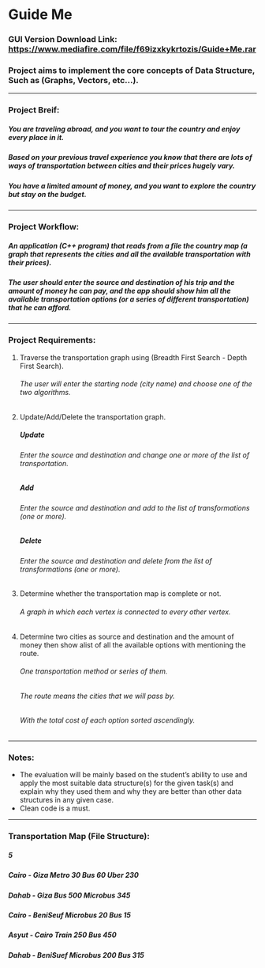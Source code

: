 # Guide Me

### GUI Version Download Link: https://www.mediafire.com/file/f69izxkykrtozis/Guide+Me.rar

### Project aims to implement the core concepts of Data Structure, Such as (Graphs, Vectors, etc...).
<hr>

### Project Breif:
##### You are traveling abroad, and you want to tour the country and enjoy every place in it.
##### Based on your previous travel experience you know that there are lots of ways of transportation between cities and their prices hugely vary.
##### You have a limited amount of money, and you want to explore the country but stay on the budget.
<hr>

### Project Workflow:
##### An application (C++ program) that reads from a file the country map (a graph that represents the cities and all the available transportation with their prices).
##### The user should enter the source and destination of his trip and the amount of money he can pay, and the app should show him all the available transportation options (or a series of different transportation) that he can afford.
<hr>

### Project Requirements:
<ol>
  <li>Traverse the transportation graph using (Breadth First Search - Depth First Search).</li>

  ###### The user will enter the starting node (city name) and choose one of the two algorithms.

  <li>Update/Add/Delete the transportation graph.</li>

  ##### Update
  ###### Enter the source and destination and change one or more of the list of transportation.

  ##### Add
  ###### Enter the source and destination and add to the list of transformations (one or more).

  ##### Delete
  ###### Enter the source and destination and delete from the list of transformations (one or more).

  <li>Determine whether the transportation map is complete or not.</li>

  ###### A graph in which each vertex is connected to every other vertex.

  <li>Determine two cities as source and destination and the amount of money then show alist of all the available options with mentioning the route.</li>

  ###### One transportation method or series of them.
  ###### The route means the cities that we will pass by.
  ###### With the total cost of each option sorted ascendingly.
</ol>
<hr>

### Notes:
<ul>
  <li>The evaluation will be mainly based on the student’s ability to use and apply the most suitable data structure(s) for the given task(s) and explain why they used them and why they are better than other data structures in any given case.</li>
  <li>Clean code is a must.</li>
</ul>
<hr>

### Transportation Map (File Structure):
##### 5
##### Cairo - Giza Metro 30 Bus 60 Uber 230
##### Dahab - Giza Bus 500 Microbus 345
##### Cairo - BeniSeuf Microbus 20 Bus 15
##### Asyut - Cairo Train 250 Bus 450
##### Dahab - BeniSuef Microbus 200 Bus 315
